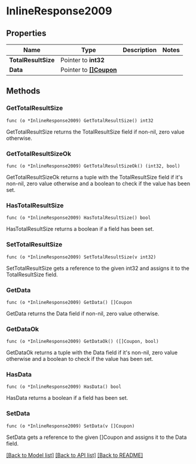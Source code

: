 # InlineResponse2009

## Properties

Name | Type | Description | Notes
------------ | ------------- | ------------- | -------------
**TotalResultSize** | Pointer to **int32** |  | 
**Data** | Pointer to [**[]Coupon**](Coupon.md) |  | 

## Methods

### GetTotalResultSize

`func (o *InlineResponse2009) GetTotalResultSize() int32`

GetTotalResultSize returns the TotalResultSize field if non-nil, zero value otherwise.

### GetTotalResultSizeOk

`func (o *InlineResponse2009) GetTotalResultSizeOk() (int32, bool)`

GetTotalResultSizeOk returns a tuple with the TotalResultSize field if it's non-nil, zero value otherwise
and a boolean to check if the value has been set.

### HasTotalResultSize

`func (o *InlineResponse2009) HasTotalResultSize() bool`

HasTotalResultSize returns a boolean if a field has been set.

### SetTotalResultSize

`func (o *InlineResponse2009) SetTotalResultSize(v int32)`

SetTotalResultSize gets a reference to the given int32 and assigns it to the TotalResultSize field.

### GetData

`func (o *InlineResponse2009) GetData() []Coupon`

GetData returns the Data field if non-nil, zero value otherwise.

### GetDataOk

`func (o *InlineResponse2009) GetDataOk() ([]Coupon, bool)`

GetDataOk returns a tuple with the Data field if it's non-nil, zero value otherwise
and a boolean to check if the value has been set.

### HasData

`func (o *InlineResponse2009) HasData() bool`

HasData returns a boolean if a field has been set.

### SetData

`func (o *InlineResponse2009) SetData(v []Coupon)`

SetData gets a reference to the given []Coupon and assigns it to the Data field.


[[Back to Model list]](../README.md#documentation-for-models) [[Back to API list]](../README.md#documentation-for-api-endpoints) [[Back to README]](../README.md)


